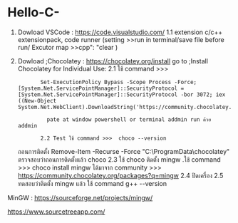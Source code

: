 # Hello-C-
1. Dowload VSCode : https://code.visualstudio.com/
             1.1 extension
                  c/c++ extensionpack,
                  code runner (setting >>run in terminal/save file before run/ Excutor map >>cpp": "clear )
   
3. Dowload ;Chocolatey : https://chocolatey.org/install
               go to ;Install Chocolatey for Individual Use:
             2.1  ใช้ command >>>
   
              Set-ExecutionPolicy Bypass -Scope Process -Force; [System.Net.ServicePointManager]::SecurityProtocol = [System.Net.ServicePointManager]::SecurityProtocol -bor 3072; iex ((New-Object System.Net.WebClient).DownloadString('https://community.chocolatey.org/install.ps1'))
   
                pate at window powershell or terminal addmin run ด้วย addmin
   
              2.2 Test ใช้ command >>>  choco --version
   
   ถอนการติดตั้ง Remove-Item -Recurse -Force "C:\ProgramData\chocolatey"
   ตรวจสอบว่าถอนการติดตั้งแล้ว choco
              2.3  ใช้ choco ติดตั้ง mingw  .ใช้ command >>> choco install mingw
   ได้มาจาก community >>> https://community.chocolatey.org/packages?q=mingw
              2.4 ปิดเครื่อง
              2.5 ทดสอบว่าติดตั้ง mingw แล้ว ใช้ command g++ --version
   

   
MinGW : https://sourceforge.net/projects/mingw/ 

https://www.sourcetreeapp.com/

